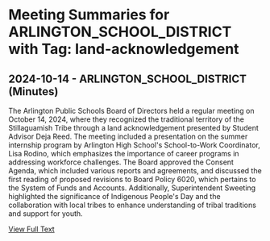 # Meeting Summaries for ARLINGTON_SCHOOL_DISTRICT with Tag: land-acknowledgement

## 2024-10-14 - ARLINGTON_SCHOOL_DISTRICT (Minutes)

The Arlington Public Schools Board of Directors held a regular meeting on October 14, 2024, where they recognized the traditional territory of the Stillaguamish Tribe through a land acknowledgement presented by Student Advisor Deja Reed. The meeting included a presentation on the summer internship program by Arlington High School's School-to-Work Coordinator, Lisa Rodino, which emphasizes the importance of career programs in addressing workforce challenges. The Board approved the Consent Agenda, which included various reports and agreements, and discussed the first reading of proposed revisions to Board Policy 6020, which pertains to the System of Funds and Accounts. Additionally, Superintendent Sweeting highlighted the significance of Indigenous People's Day and the collaboration with local tribes to enhance understanding of tribal traditions and support for youth.

[View Full Text](https://raw.githubusercontent.com/VoronoiPerspectives/WashingtonStateSchoolBoardExplorer/refs/heads/main/data/countries/usa/states/wa/counties/snohomish/school_boards/arlington_school_district/2024/2024-10-14-minutes.txt)

